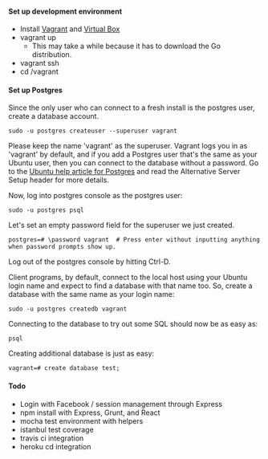 #### Set up development environment
* Install [Vagrant](http://www.vagrantup.com/) and [Virtual Box](https://www.virtualbox.org/)
* vagrant up
    * This may take a while because it has to download the Go distribution.
* vagrant ssh
* cd /vagrant


#### Set up Postgres
Since the only user who can connect to a fresh install is the postgres user, create a database account.

```
sudo -u postgres createuser --superuser vagrant
```
Please keep the name 'vagrant' as the superuser.  Vagrant logs you in as 'vagrant' by default, and if you add a
Postgres user that's the same as your Ubuntu user, then you can connect to the database without a password.
Go to the [Ubuntu help article for Postgres](https://help.ubuntu.com/community/PostgreSQL) and read the
Alternative Server Setup header for more details.

Now, log into postgres console as the postgres user:
```
sudo -u postgres psql
```

Let's set an empty password field for the superuser we just created.
```
postgres=# \password vagrant  # Press enter without inputting anything when password prompts show up.
```

Log out of the postgres console by hitting Ctrl-D.

Client programs, by default, connect to the local host using your Ubuntu login name and expect to find a database with
that name too. So, create a database with the same name as your login name:
```
sudo -u postgres createdb vagrant
```

Connecting to the database to try out some SQL should now be as easy as:
```
psql
```

Creating additional database is just as easy:
```
vagrant=# create database test;
```
#### Todo
* Login with Facebook / session management through Express
* npm install with Express, Grunt, and React
* mocha test environment with helpers
* istanbul test coverage
* travis ci integration
* heroku cd integration
